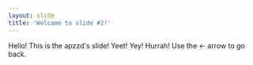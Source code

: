 ```yaml
---
layout: slide
title: 'Welcome to slide #2!'
---
```

Hello! This is the apzzd's slide! Yeet! Yey! Hurrah!
Use the ← arrow to go back.
